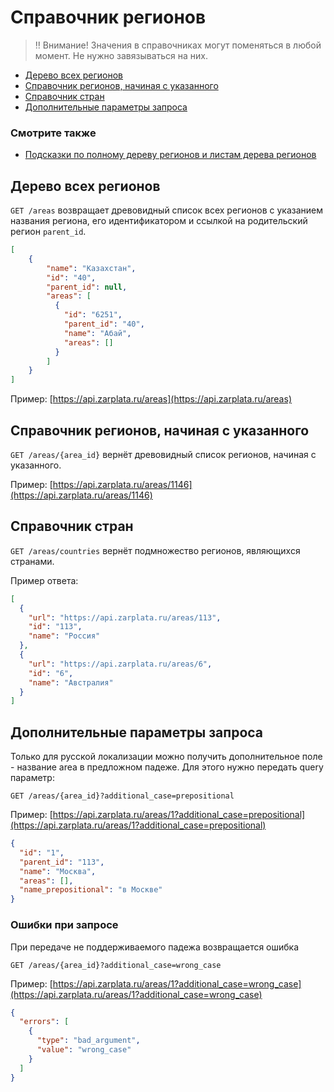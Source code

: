 # Справочник регионов

> ‼️ Внимание! Значения в справочниках могут поменяться в любой момент. Не нужно завязываться на них.

* [Дерево всех регионов](#areas)
* [Справочник регионов, начиная с указанного](#item)
* [Справочник стран](#countries)
* [Дополнительные параметры запроса](#additional_parameters)

### Смотрите также

* [Подсказки по полному дереву регионов и листам дерева регионов](suggests.md#areas)


<a name="areas"></a>
## Дерево всех регионов

`GET /areas` возвращает древовидный список всех регионов с указанием названия
региона, его идентификатором и ссылкой на родительский регион `parent_id`.

```json
[
    {
        "name": "Казахстан",
        "id": "40",
        "parent_id": null,
        "areas": [
          {
            "id": "6251",
            "parent_id": "40",
            "name": "Абай",
            "areas": []
          }
        ]
    }
]
```

Пример: [https://api.zarplata.ru/areas](https://api.zarplata.ru/areas)


<a name="item"></a>
## Справочник регионов, начиная с указанного

`GET /areas/{area_id}` вернёт древовидный список регионов, начиная с указанного.

Пример: [https://api.zarplata.ru/areas/1146](https://api.zarplata.ru/areas/1146)


<a name="countries"></a>
## Справочник стран

`GET /areas/countries` вернёт подмножество регионов, являющихся странами.

Пример ответа:

```json
[
  {
    "url": "https://api.zarplata.ru/areas/113",
    "id": "113",
    "name": "Россия"
  },
  {
    "url": "https://api.zarplata.ru/areas/6",
    "id": "6",
    "name": "Австралия"
  }
]
```

<a name="additional_parameters"></a>
## Дополнительные параметры запроса

Только для русской локализации можно получить дополнительное поле - название area в предложном падеже. Для этого нужно передать query параметр:

`GET /areas/{area_id}?additional_case=prepositional`

Пример: [https://api.zarplata.ru/areas/1?additional_case=prepositional](https://api.zarplata.ru/areas/1?additional_case=prepositional)

```json
{
  "id": "1",
  "parent_id": "113",
  "name": "Москва",
  "areas": [],
  "name_prepositional": "в Москве"
}
```

### Ошибки при запросе

При передаче не поддерживаемого падежа возвращается ошибка

`GET /areas/{area_id}?additional_case=wrong_case`

Пример: [https://api.zarplata.ru/areas/1?additional_case=wrong_case](https://api.zarplata.ru/areas/1?additional_case=wrong_case)

```json
{
  "errors": [
    {
      "type": "bad_argument",
      "value": "wrong_case"
    }
  ]
}
```
